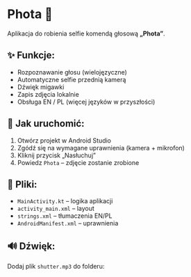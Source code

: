 # Phota 📸

Aplikacja do robienia selfie komendą głosową **„Phota”**.

## ✨ Funkcje:
- Rozpoznawanie głosu (wielojęzyczne)
- Automatyczne selfie przednią kamerą
- Dźwięk migawki
- Zapis zdjęcia lokalnie
- Obsługa EN / PL (więcej języków w przyszłości)

## 📱 Jak uruchomić:
1. Otwórz projekt w Android Studio
2. Zgódź się na wymagane uprawnienia (kamera + mikrofon)
3. Kliknij przycisk „Nasłuchuj”
4. Powiedz `Phota` – zdjęcie zostanie zrobione

## 📁 Pliki:
- `MainActivity.kt` – logika aplikacji
- `activity_main.xml` – layout
- `strings.xml` – tłumaczenia EN/PL
- `AndroidManifest.xml` – uprawnienia

## 🔊 Dźwięk:
Dodaj plik `shutter.mp3` do folderu:  

